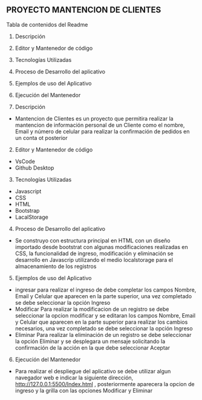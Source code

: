 PROYECTO MANTENCION DE CLIENTES
-----------------------------------

Tabla de contenidos del Readme
1. Descripción
2. Editor y Mantenedor de código
3. Tecnologías Utilizadas
4. Proceso de Desarrollo del aplicativo
5. Ejemplos de uso del Aplicativo
6. Ejecución del Mantenedor


1. Descripción
- Mantencion de Clientes es un proyecto que permitira realizar la mantencion de información personal de un Cliente como el nombre, Email y número de celular para realizar la confirmación de pedidos en un conta ot posterior

2. Editor y Mantenedor de código
- VsCode
- Github Desktop

3. Tecnologías Utilizadas
- Javascript
- CSS
- HTML
- Bootstrap
- LacalStorage
   
4. Proceso de Desarrollo del aplicativo
- Se construyo con estructura principal en HTML con un diseño importado desde bootstrat con algunas modificaciones realizadas en CSS, la funcionalidad de ingreso, modificación y eliminación se desarrollo en Javascrip utilizando el medio localstorage para el almacenamiento de los registros

5. Ejemplos de uso del Aplicativo
- ingresar
  para realizar el ingreso de debe completar los campos Nombre, Email y Celular que aparecen en la parte superior, una vez completado se debe seleccionar la opción Ingreso
- Modificar
  Para realizar la modificacion de un registro se debe seleccionar la opcion modificar y se editaran los campos Nombre, Email y Celular que aparecen en la parte superior para realizar los cambios necesarios, una vez completado se debe seleccionar la opción Ingreso
- Eliminar
  Para realizar la eliminación de un registro se debe seleccionar la opción Eliminar y se desplegara un mensaje solicitando la confirmación de la acción en la que debe seleccionar Aceptar

6. Ejecución del Mantenedor
- Para realizar el despliegue del aplicativo se debe utilizar algun navegador web e indicar la siguiente dirección, http://127.0.0.1:5500/Index.html , posteriormente aparecera la opcion de ingreso y la grilla con las opciones Modificar y Eliminar

